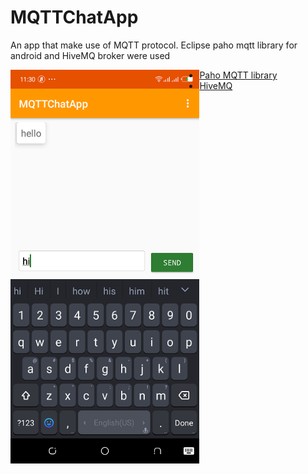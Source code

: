 # MQTTChatApp
An app that make use of MQTT protocol. Eclipse paho mqtt library for android and HiveMQ broker were used

<img src="screenshots/screen.png" alt="home" width="60%" height="20%" align="left" /> 
<ul>
  <li><a href='https://www.eclipse.org/paho/clients/android/'>Paho MQTT library</a></li>
  <li><a href='http://www.mqtt-dashboard.com/'>HiveMQ</a></li>
</ul>
